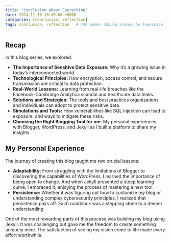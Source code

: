 ```yaml
---
title: "Conclusion about Everything"
date: 2024-11-18 10:00:00 +0000
categories: [conclusion, reflection]
tags: conclusion, reflection   # TAG names should always be lowercase
---
```

## Recap 
In this blog series, we explored:

- **The Importance of Sensitive Data Exposure:** Why it’s a growing issue in today’s interconnected world.
- **Technological Principles:** How encryption, access control, and secure transmission are critical to data protection.
- **Real-World Lessons:** Learning from real-life breaches like the Facebook-Cambridge Analytica scandal and healthcare data leaks.
- **Solutions and Strategies:** The tools and best practices organizations and individuals can adopt to protect sensitive data.
- **Simulations and Tools:** How vulnerabilities like SQL injection can lead to exposure, and ways to mitigate these risks.
- **Choosing the Right Blogging Tool for me:** My personal experiences with Blogger, WordPress, and Jekyll as I built a platform to share my insights.

## My Personal Experience

The journey of creating this blog taught me two crucial lessons:

- **Adaptability:** From struggling with the limitations of Blogger to discovering the capabilities of WordPress, I learned the importance of being open to change. And when Jekyll presented a steep learning curve, I embraced it, enjoying the process of mastering a new tool.
- **Persistence:** Whether it was figuring out how to customize my blog or understanding complex cybersecurity principles, I realized that persistence pays off. Each roadblock was a stepping stone to a deeper understanding.

One of the most rewarding parts of this process was building my blog using Jekyll. It was challenging but gave me the freedom to create something uniquely mine. The satisfaction of seeing my vision come to life made every effort worthwhile.
